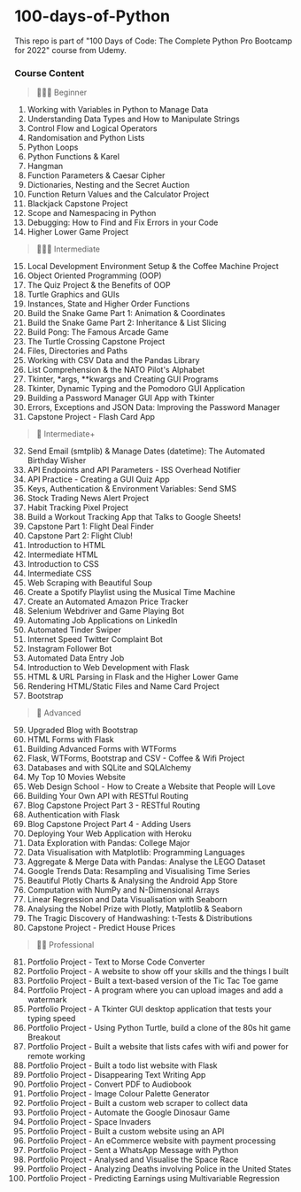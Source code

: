 # 100-days-of-Python

This repo is part of "100 Days of Code: The Complete Python Pro Bootcamp for 2022" course from Udemy. 

### Course Content
> 👨🏻‍🎓 Beginner
1. Working with Variables in Python to Manage Data
2. Understanding Data Types and How to Manipulate Strings
3. Control Flow and Logical Operators
4. Randomisation and Python Lists
5. Python Loops
6. Python Functions & Karel
7. Hangman
8. Function Parameters & Caesar Cipher
9. Dictionaries, Nesting and the Secret Auction
10. Function Return Values and the Calculator Project
11. Blackjack Capstone Project
12. Scope and Namespacing in Python
13. Debugging: How to Find and Fix Errors in your Code
14. Higher Lower Game Project
> 🏋🏻‍♂️ Intermediate
15. Local Development Environment Setup & the Coffee Machine Project
16. Object Oriented Programming (OOP)
17. The Quiz Project & the Benefits of OOP
18. Turtle Graphics and GUIs
19. Instances, State and Higher Order Functions
20. Build the Snake Game Part 1: Animation & Coordinates
21. Build the Snake Game Part 2: Inheritance & List Slicing
22. Build Pong: The Famous Arcade Game
23. The Turtle Crossing Capstone Project
24. Files, Directories and Paths
25. Working with CSV Data and the Pandas Library
26. List Comprehension & the NATO Pilot's Alphabet
27. Tkinter, *args, **kwargs and Creating GUI Programs
28. Tkinter, Dynamic Typing and the Pomodoro GUI Application
29. Building a Password Manager GUI App with Tkinter
30. Errors, Exceptions and JSON Data: Improving the Password Manager
31. Capstone Project - Flash Card App
> 💪 Intermediate+
32. Send Email (smtplib) & Manage Dates (datetime): The Automated Birthday Wisher
33. API Endpoints and API Parameters - ISS Overhead Notifier
34. API Practice - Creating a GUI Quiz App
35. Keys, Authentication & Environment Variables: Send SMS
36. Stock Trading News Alert Project
37. Habit Tracking Pixel Project
38. Build a Workout Tracking App that Talks to Google Sheets!
39. Capstone Part 1: Flight Deal Finder
40. Capstone Part 2: Flight Club!
41. Introduction to HTML
42. Intermediate HTML
43. Introduction to CSS
44. Intermediate CSS
45. Web Scraping with Beautiful Soup
46. Create a Spotify Playlist using the Musical Time Machine
47. Create an Automated Amazon Price Tracker
48. Selenium Webdriver and Game Playing Bot
49. Automating Job Applications on LinkedIn
50. Automated Tinder Swiper
51. Internet Speed Twitter Complaint Bot
52. Instagram Follower Bot
53. Automated Data Entry Job
54. Introduction to Web Development with Flask
55. HTML & URL Parsing in Flask and the Higher Lower Game
56. Rendering HTML/Static Files and Name Card Project
58. Bootstrap
> 🚀 Advanced
59. Upgraded Blog with Bootstrap
60. HTML Forms with Flask
61. Building Advanced Forms with WTForms
62. Flask, WTForms, Bootstrap and CSV - Coffee & Wifi Project
63. Databases and with SQLite and SQLAlchemy
64. My Top 10 Movies Website
65. Web Design School - How to Create a Website that People will Love
66. Building Your Own API with RESTful Routing
67. Blog Capstone Project Part 3 - RESTful Routing
68. Authentication with Flask
69. Blog Capstone Project Part 4 - Adding Users
70. Deploying Your Web Application with Heroku
71. Data Exploration with Pandas: College Major
72. Data Visualisation with Matplotlib: Programming Languages
73. Aggregate & Merge Data with Pandas: Analyse the LEGO Dataset
74. Google Trends Data: Resampling and Visualising Time Series
75. Beautiful Plotly Charts & Analysing the Android App Store
76. Computation with NumPy and N-Dimensional Arrays
77. Linear Regression and Data Visualisation with Seaborn
78. Analysing the Nobel Prize with Plotly, Matplotlib & Seaborn
79. The Tragic Discovery of Handwashing: t-Tests & Distributions
80. Capstone Project - Predict House Prices
> 👨‍💻 Professional
81. Portfolio Project - Text to Morse Code Converter
82. Portfolio Project - A website to show off your skills and the things I built
83. Portfolio Project - Built a text-based version of the Tic Tac Toe game
84. Portfolio Project - A program where you can upload images and add a watermark
85. Portfolio Project - A Tkinter GUI desktop application that tests your typing speed
86. Portfolio Project - Using Python Turtle, build a clone of the 80s hit game Breakout
87. Portfolio Project - Built a website that lists cafes with wifi and power for remote working
88. Portfolio Project - Built a todo list website with Flask
89. Portfolio Project - Disappearing Text Writing App
90. Portfolio Project - Convert PDF to Audiobook
91. Portfolio Project - Image Colour Palette Generator
92. Portfolio Project - Built a custom web scraper to collect data
93. Portfolio Project - Automate the Google Dinosaur Game
94. Portfolio Project - Space Invaders
95. Portfolio Project - Built a custom website using an API
96. Portfolio Project - An eCommerce website with payment processing
97. Portfolio Project - Sent a WhatsApp Message with Python
98. Portfolio Project - Analysed and Visualise the Space Race
99. Portfolio Project - Analyzing Deaths involving Police in the United States
100. Portfolio Project - Predicting Earnings using Multivariable Regression
